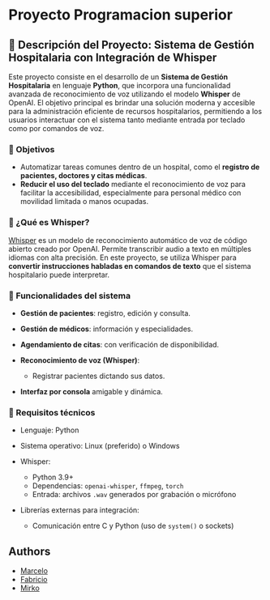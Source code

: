 # Proyecto Programacion superior 

## 🏥 Descripción del Proyecto: Sistema de Gestión Hospitalaria con Integración de Whisper

Este proyecto consiste en el desarrollo de un **Sistema de Gestión Hospitalaria** en lenguaje **Python**, que incorpora una funcionalidad avanzada de reconocimiento de voz utilizando el modelo **Whisper** de OpenAI. El objetivo principal es brindar una solución moderna y accesible para la administración eficiente de recursos hospitalarios, permitiendo a los usuarios interactuar con el sistema tanto mediante entrada por teclado como por comandos de voz.

### 🎯 Objetivos

* Automatizar tareas comunes dentro de un hospital, como el **registro de pacientes, doctores y citas médicas**.
* **Reducir el uso del teclado** mediante el reconocimiento de voz para facilitar la accesibilidad, especialmente para personal médico con movilidad limitada o manos ocupadas.

### 🧠 ¿Qué es Whisper?

[Whisper](https://github.com/openai/whisper) es un modelo de reconocimiento automático de voz de código abierto creado por OpenAI. Permite transcribir audio a texto en múltiples idiomas con alta precisión. En este proyecto, se utiliza Whisper para **convertir instrucciones habladas en comandos de texto** que el sistema hospitalario puede interpretar.

### 🔧 Funcionalidades del sistema

* **Gestión de pacientes**: registro, edición y consulta.
* **Gestión de médicos**: información y especialidades.
* **Agendamiento de citas**: con verificación de disponibilidad.
* **Reconocimiento de voz (Whisper)**:

  * Registrar pacientes dictando sus datos.
* **Interfaz por consola** amigable y dinámica.

### 🔌 Requisitos técnicos

* Lenguaje: Python
* Sistema operativo: Linux (preferido) o Windows
* Whisper:
  * Python 3.9+
  * Dependencias: `openai-whisper`, `ffmpeg`, `torch`
  * Entrada: archivos `.wav` generados por grabación o micrófono
* Librerías externas para integración:

  * Comunicación entre C y Python (uso de `system()` o sockets)



## Authors

- [Marcelo](https://github.com/Fabricio2103)
- [Fabricio](https://github.com/Fabricio2103)
- [Mirko](https://github.com/Fabricio2103)
